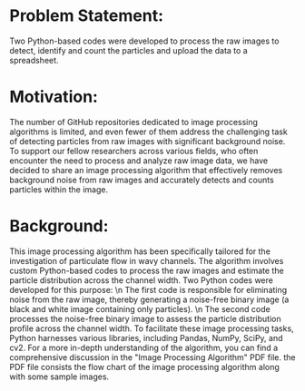 # Problem Statement:
Two Python-based codes were developed to process the raw images to detect, identify and count the particles and upload the data to a spreadsheet.

# Motivation:
The number of GitHub repositories dedicated to image processing algorithms is limited, and even fewer of them address the challenging task of detecting particles from raw images with significant background noise. To support our fellow researchers across various fields, who often encounter the need to process and analyze raw image data, we have decided to share an image processing algorithm that effectively removes background noise from raw images and accurately detects and counts particles within the image.

# Background:
This image processing algorithm has been specifically tailored for the investigation of particulate flow in wavy channels. The algorithm involves custom Python-based codes to process the raw images and estimate the particle distribution across the channel width. Two Python codes were developed for this purpose: \n
The first code is responsible for eliminating noise from the raw image, thereby generating a noise-free binary image (a black and white image containing only particles). \n
The second code processes the noise-free binary image to assess the particle distribution profile across the channel width. 
To facilitate these image processing tasks, Python harnesses various libraries, including Pandas, NumPy, SciPy, and cv2. For a more in-depth understanding of the algorithm, you can find a comprehensive discussion in the "Image Processing Algorithm" PDF file. the PDF file consists the flow chart of the image processing algorithm along with some sample images.
